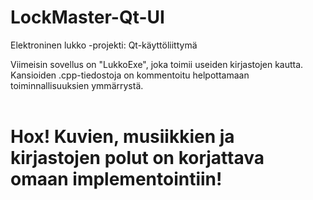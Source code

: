 # LockMaster-Qt-UI
Elektroninen lukko -projekti: Qt-käyttöliittymä

Viimeisin sovellus on "LukkoExe", joka toimii useiden kirjastojen kautta. <br>
Kansioiden .cpp-tiedostoja on kommentoitu helpottamaan toiminnallisuuksien ymmärrystä.<br>
<br>
# Hox! Kuvien, musiikkien ja kirjastojen polut on korjattava omaan implementointiin!<br>

